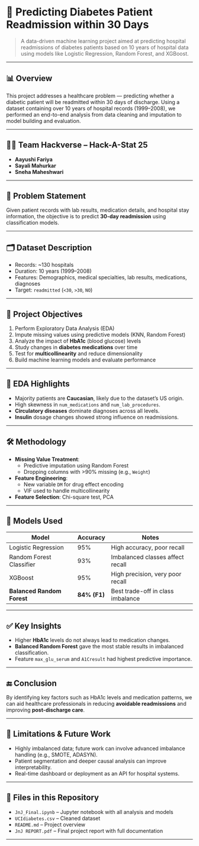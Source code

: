 # 🏥 Predicting Diabetes Patient Readmission within 30 Days

> A data-driven machine learning project aimed at predicting hospital readmissions of diabetes patients based on 10 years of hospital data using models like Logistic Regression, Random Forest, and XGBoost.

---

## 📊 Overview

This project addresses a healthcare problem — predicting whether a diabetic patient will be readmitted within 30 days of discharge. Using a dataset containing over 10 years of hospital records (1999–2008), we performed an end-to-end analysis from data cleaning and imputation to model building and evaluation.

---

## 👩‍💻 Team Hackverse – Hack-A-Stat 25

- **Aayushi Fariya**  
- **Sayali Mahurkar**  
- **Sneha Maheshwari**

---

## 🧩 Problem Statement

Given patient records with lab results, medication details, and hospital stay information, the objective is to predict **30-day readmission** using classification models.

---

## 🗂️ Dataset Description

- Records: ~130 hospitals
- Duration: 10 years (1999–2008)
- Features: Demographics, medical specialties, lab results, medications, diagnoses
- Target: `readmitted` (`<30`, `>30`, `NO`)

---

## 📌 Project Objectives

1. Perform Exploratory Data Analysis (EDA)
2. Impute missing values using predictive models (KNN, Random Forest)
3. Analyze the impact of **HbA1c** (blood glucose) levels
4. Study changes in **diabetes medications** over time
5. Test for **multicollinearity** and reduce dimensionality
6. Build machine learning models and evaluate performance

---

## 🔬 EDA Highlights

- Majority patients are **Caucasian**, likely due to the dataset’s US origin.
- High skewness in `num_medications` and `num_lab_procedures`.
- **Circulatory diseases** dominate diagnoses across all levels.
- **Insulin** dosage changes showed strong influence on readmissions.

---

## 🛠️ Methodology

- **Missing Value Treatment**: 
  - Predictive imputation using Random Forest
  - Dropping columns with >90% missing (e.g., `Weight`)
- **Feature Engineering**:
  - New variable `DM` for drug effect encoding
  - VIF used to handle multicollinearity
- **Feature Selection**: Chi-square test, PCA

---

## 🤖 Models Used

| Model                    | Accuracy | Notes                                  |
|-------------------------|----------|----------------------------------------|
| Logistic Regression     | 95%      | High accuracy, poor recall             |
| Random Forest Classifier| 93%      | Imbalanced classes affect recall       |
| XGBoost                 | 95%      | High precision, very poor recall       |
| **Balanced Random Forest** | **84% (F1)** | Best trade-off in class imbalance |

---

## ✅ Key Insights

- Higher **HbA1c** levels do not always lead to medication changes.
- **Balanced Random Forest** gave the most stable results in imbalanced classification.
- Feature `max_glu_serum` and `A1Cresult` had highest predictive importance.

---

## 🔚 Conclusion

By identifying key factors such as HbA1c levels and medication patterns, we can aid healthcare professionals in reducing **avoidable readmissions** and improving **post-discharge care**.

---

## 🧭 Limitations & Future Work

- Highly imbalanced data; future work can involve advanced imbalance handling (e.g., SMOTE, ADASYN).
- Patient segmentation and deeper causal analysis can improve interpretability.
- Real-time dashboard or deployment as an API for hospital systems.

---

## 📁 Files in this Repository

- `JnJ_Final.ipynb` – Jupyter notebook with all analysis and models
- `UCIdiabetes.csv` – Cleaned dataset
- `README.md` – Project overview
- `JnJ REPORT.pdf` – Final project report with full documentation

---
